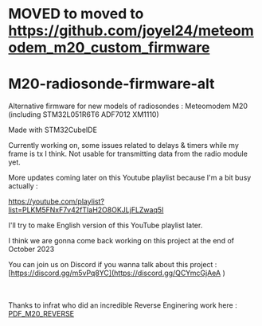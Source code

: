 # MOVED to moved to https://github.com/joyel24/meteomodem_m20_custom_firmware


# M20-radiosonde-firmware-alt
Alternative firmware for new models of radiosondes : Meteomodem M20 (including STM32L051R6T6 ADF7012 XM1110)

Made with STM32CubeIDE

Currently working on, some issues related to delays & timers while my frame is tx I think. Not usable for transmitting data from the radio module yet.

More updates coming later on this Youtube playlist because I'm a bit busy actually :

https://youtube.com/playlist?list=PLKM5FNxF7v42fTIaH2O8OKJLjFLZwaq5I

I'll try to make English version of this YouTube playlist later.

I think we are gonna come back working on this project at the end of October 2023

You can join us on Discord if you wanna talk about this project : [https://discord.gg/m5vPq8YC](https://discord.gg/QCYmcGjAeA )


<br><br>
Thanks to infrat who did an incredible Reverse Enginering work here : [PDF_M20_REVERSE](https://www.egimoto.com/dwld/17528ed1858138.pdf)

